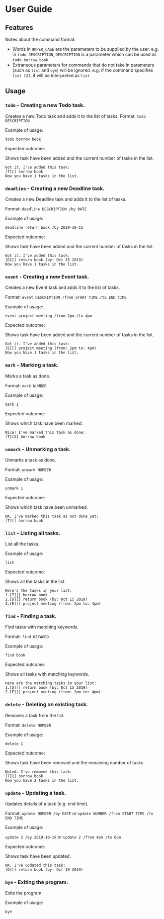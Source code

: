 # User Guide

## Features 
Notes about the command format:
- Words in `UPPER_CASE` are the parameters to be supplied by the user.
e.g. in `todo DESCRIPTION`, `DESCRIPTION` is a parameter which can be used as `todo borrow book`
- Extraneous parameters for commands that do not take in parameters (such as `list` and `bye`) will be ignored.
e.g. if the command specifies `list 123`, it will be interpreted as `list`

## Usage

### `todo` - Creating a new Todo task.

Creates a new Todo task and adds it to the list of tasks.
Format: `todo DESCRIPTION`

Example of usage: 

`todo borrow book`

Expected outcome:

Shows task have been added and the current number of tasks in the list.

```
Got it. I've added this task:
[T][] borrow book
Now you have 1 tasks in the list.
```

### `deadline` - Creating a new Deadline task.

Creates a new Deadline task and adds it to the list of tasks.

Format: `deadline DESCRIPTION /by DATE`

Example of usage: 

`deadline return book /by 2019-10-15`

Expected outcome:

Shows task have been added and the current number of tasks in the list.

```
Got it. I've added this task:
[D][] return book (by: Oct 15 2019)
Now you have 1 tasks in the list.
```

### `event` - Creating a new Event task.

Creates a new Event task and adds it to the list of tasks.

Format: `event DESCRIPTION /from START TIME /to END TIME`

Example of usage: 

`event project meeting /from 2pm /to 4pm`

Expected outcome:

Shows task have been added and the current number of tasks in the list.

```
Got it. I've added this task:
[E][] project meeting (from: 2pm to: 4pm)
Now you have 1 tasks in the list.
```

### `mark` - Marking a task.

Marks a task as done.

Format: `mark NUMBER`

Example of usage: 

`mark 1`

Expected outcome:

Shows which task have been marked.

```
Nice! I've marked this task as done:
[T][X] borrow book
```

### `unmark` - Unmarking a task.

Unmarks a task as done.

Format: `unmark NUMBER`

Example of usage: 

`unmark 1`

Expected outcome:

Shows which task have been unmarked.

```
OK, I've marked this task as not done yet:
[T][] borrow book
```

### `list` - Listing all tasks.

List all the tasks.

Example of usage: 

`list`

Expected outcome:

Shows all the tasks in the list.

```
Here's the tasks in your list:
1.[T][] borrow book
2.[D][] return book (by: Oct 15 2019)
3.[E][] project meeting (from: 2pm to: 4pm)
```

### `find` - Finding a task.

Find tasks with matching keywords.

Format: `find KEYWORD`

Example of usage: 

`find book`

Expected outcome:

Shows all tasks with matching keywords.

```
Here are the matching tasks in your list:
1.[D][] return book (by: Oct 15 2019)
2.[E][] project meeting (from: 2pm to: 4pm)
```

### `delete` - Deleting an existing task.

Removes a task from the list.

Format: `delete NUMBER`

Example of usage: 

`delete 1`

Expected outcome:

Shows task have been removed and the remaining number of tasks.

```
Noted. I've removed this task:
[T][] borrow book
Now you have 2 tasks in the list.
```

### `update` - Updating a task.

Updates details of a task (e.g. end time).

Format: `update NUMBER /by DATE` or `update NUMBER /from START TIME /to END TIME`

Example of usage: 

`update 2 /by 2019-10-19` or `update 2 /from 4pm /to 6pm`

Expected outcome:

Shows task have been updated.

```
OK, I've updated this task:
[D][] return book (by: Oct 19 2019)
```

### `bye` - Exiting the program.

Exits the program.

Example of usage: 

`bye`
